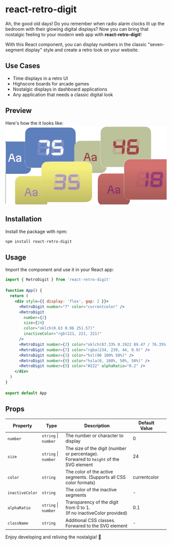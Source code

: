 # react-retro-digit

Ah, the good old days! Do you remember when radio alarm clocks lit up the bedroom with their glowing digital displays? Now you can bring that nostalgic feeling to your modern web app with **react-retro-digit**!

With this React component, you can display numbers in the classic "seven-segment display" style and create a retro look on your website.

## Use Cases

- Time displays in a retro UI
- Highscore boards for arcade games
- Nostalgic displays in dashboard applications
- Any application that needs a classic digital look

## Preview

Here's how the it looks like:<br>
![preview](https://github.com/ms007/react-retro-digit/blob/main/doc/preview.png?raw=true)

## Installation

Install the package with npm:

```sh
npm install react-retro-digit
```

## Usage

Import the component and use it in your React app:

```jsx
import { RetroDigit } from 'react-retro-digit'

function App() {
  return (
    <div style={{ display: 'flex', gap: 2 }}>
      <RetroDigit number="7" color="currentcolor" />
      <RetroDigit
        number={2}
        size={24}
        color="oklch(0.63 0.06 251.57)"
        inactiveColor="rgb(221, 221, 221)"
      />
      <RetroDigit number={2} color="oklch(87.33% 0.1922 89.47 / 76.35%)" />
      <RetroDigit number={7} color="rgba(234, 239, 44, 0.9)" />
      <RetroDigit number={3} color="hsl(90 100% 50%)" />
      <RetroDigit number={9} color="hsla(0, 100%, 50%, 50%)" />
      <RetroDigit number={9} color="#222" alphaRatio="0.2" />
    </div>
  )
}

export default App
```

## Props

| Property        | Type                 | Description                                                                               | Default Value |     |
| --------------- | -------------------- | ----------------------------------------------------------------------------------------- | ------------- | --- |
| `number`        | `string` \| `number` | The number or character to display                                                        | 0             |
| `size`          | `string` \| `number` | The size of the digit (number or percentage).<br> Forwared to `height` of the SVG element | 24            |     |
| `color`         | `string`             | The color of the active segments. (Supports all CSS color formats)                        | currentcolor  |     |
| `inactiveColor` | `string`             | The color of the inactive segments                                                        | -             |     |
| `alphaRatio`    | `string` \| `number` | Transparency of the digit from 0 to 1.<br>(If no inactiveColor provided)                  | 0.1           |
| `className`     | `string`             | Additional CSS classes. Forwared to the SVG element                                       | -             |     |

Enjoy developing and reliving the nostalgia! 🚀
